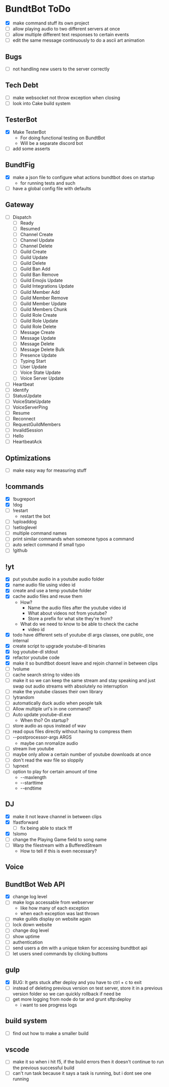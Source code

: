 # BundtBot ToDo

- [x] make command stuff its own project
- [ ] allow playing audio to two different servers at once
- [ ] allow multiple different text responses to certain events
- [ ] edit the same message continuously to do a ascii art animation

## Bugs

- [ ] not handling new users to the server correctly

## Tech Debt

- [ ] make websocket not throw exception when closing
- [ ] look into Cake build system

## TesterBot

- [x] Make TesterBot
  - For doing functional testing on BundtBot
  - Will be a separate discord bot
- [ ] add some asserts

## BundtFig

- [x] make a json file to configure what actions bundtbot does on startup
  - for running tests and such
- [ ] have a global config file with defaults

## Gateway

- [ ] Dispatch
  - [ ] Ready
  - [ ] Resumed
  - [ ] Channel Create
  - [ ] Channel Update
  - [ ] Channel Delete
  - [ ] Guild Create
  - [ ] Guild Update
  - [ ] Guild Delete
  - [ ] Guild Ban Add
  - [ ] Guild Ban Remove
  - [ ] Guild Emojis Update
  - [ ] Guild Integrations Update
  - [ ] Guild Member Add
  - [ ] Guild Member Remove
  - [ ] Guild Member Update
  - [ ] Guild Members Chunk
  - [ ] Guild Role Create
  - [ ] Guild Role Update
  - [ ] Guild Role Delete
  - [ ] Message Create
  - [ ] Message Update
  - [ ] Message Delete
  - [ ] Message Delete Bulk
  - [ ] Presence Update
  - [ ] Typing Start
  - [ ] User Update
  - [ ] Voice State Update
  - [ ] Voice Server Update
- [ ] Heartbeat
- [ ] Identify
- [ ] StatusUpdate
- [ ] VoiceStateUpdate
- [ ] VoiceServerPing
- [ ] Resume
- [ ] Reconnect
- [ ] RequestGuildMembers
- [ ] InvalidSession
- [ ] Hello
- [ ] HeartbeatAck

## Optimizations

- [ ] make easy way for measuring stuff

## !commands

- [x] !bugreport
- [x] !dog
- [ ] !restart
  - restart the bot
- [ ] !uploaddog
- [ ] !setloglevel
- [ ] multiple command names
- [ ] print similar commands when someone typos a command
- [ ] auto select command if small typo
- [ ] !github

## !yt

- [x] put youtube audio in a youtube audio folder
- [x] name audio file using video id
- [x] create and use a temp youtube folder
- [x] cache audio files and reuse them
  - How?
    - Name the audio files after the youtube video id
    - What about videos not from youtube?
    - Store a prefix for what site they're from?
  - What do we need to know to be able to check the cache
    - video id
- [x] todo have different sets of youtube dl args classes, one public, one internal
- [x] create script to upgrade youtube-dl binaries
- [x] log youtube-dl stdout
- [x] refactor youtube code
- [x] make it so bundtbot doesnt leave and rejoin channel in between clips
- [ ] !volume
- [ ] cache search string to video ids
- [ ] make it so we can keep the same stream and stay speaking and just swap out audio streams with absolutely no interruption
- [ ] make the youtube classes their own library
- [ ] !ytrandom
- [ ] automatically duck audio when people talk
- [ ] Allow multiple url's in one command?
- [ ] Auto update youtube-dl.exe
  - When tho? On startup?
- [ ] store audio as opus instead of wav
- [ ] read opus files directly without having to compress them
- [ ] --postprocessor-args ARGS
  - maybe can nromalize audio
- [ ] stream live youtube
- [ ] maybe only allow a certain number of youtube downloads at once
- [ ] don't read the wav file so sloppily
- [ ] !upnext
- [ ] option to play for certain amount of time
  - --maxlength
  - --starttime
  - --endtime

## DJ

- [x] make it not leave channel in between clips
- [x] !fastforward
  - [ ] fix being able to stack !ff
- [x] !slomo
- [ ] change the Playing Game field to song name
- [ ] Warp the filestream with a BufferedStream
  - How to tell if this is even necessary?

## Voice

## BundtBot Web API

- [x] change log level
- [ ] make logs accessable from webserver
  - like how many of each exception
  - when each exception was last thrown
- [ ] make guilds display on website again
- [ ] lock down website
- [ ] change dog level
- [ ] show uptime
- [ ] authentication
- [ ] send users a dm with a unique token for accessing bundtbot api
- [ ] let users sned commands by clicking buttons

## gulp

- [x] BUG: It gets stuck after deploy and you have to ctrl + c to exit
- [ ] instead of deleting previous version on test server, store it in a previous version folder so we can quickly rollback if need be
- [ ] get more logging from node do tar and grunt sftp:deploy
  - i want to see progress logs

## build system

- [ ] find out how to make a smaller build

## vscode

- [ ] make it so when i hit f5, if the build errors then it doesn't continue to run the previous successful build
- [ ] can't run task because it says a task is running, but i dont see one running
